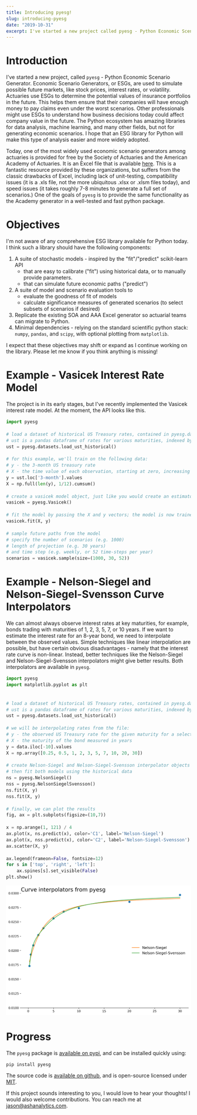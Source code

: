 ```yaml
---
title: Introducing pyesg!
slug: introducing-pyesg
date: "2019-10-31"
excerpt: I've started a new project called pyesg - Python Economic Scenario Generator. Economic Scenario Generators, or ESGs, are used to simulate possible future markets, like stock prices, interest rates, or volatility. Actuaries use ESGs to determine the potential values of insurance portfolios in the future. This helps them ensure that their companies will have enough money to pay claims even under the worst scenarios. Other professionals might use ESGs to understand how business decisions today could affect company value in the future. The Python ecosystem has amazing libraries for data analysis, machine learning, and many other fields, but not for generating economic scenarios. I hope that an ESG library for Python will make this type of analysis easier and more widely adopted.
---
```


# Introduction

I've started a new project, called `pyesg` - Python Economic Scenario Generator. Economic Scenario Generators, or ESGs, are used to simulate possible future markets, like stock prices, interest rates, or volatility. Actuaries use ESGs to determine the potential values of insurance portfolios in the future. This helps them ensure that their companies will have enough money to pay claims even under the worst scenarios. Other professionals might use ESGs to understand how business decisions today could affect company value in the future. The Python ecosystem has amazing libraries for data analysis, machine learning, and many other fields, but not for generating economic scenarios. I hope that an ESG library for Python will make this type of analysis easier and more widely adopted.

Today, one of the most widely used economic scenario generators among actuaries is provided for free by the Society of Actuaries and the American Academy of Actuaries. It is an Excel file that is available <a href="https://www.soa.org/resources/tables-calcs-tools/research-scenario/">here</a>. This is a fantastic resource provided by these organizations, but suffers from the classic drawbacks of Excel, including lack of unit-testing, compatibility issues (it is a .xls file, not the more ubiquitous .xlsx or .xlsm files today), and speed issues (it takes roughly 7-8 minutes to generate a full set of scenarios.) One of the goals of `pyesg` is to provide the same functionality as the Academy generator in a well-tested and fast python package.

# Objectives

I'm not aware of any comprehensive ESG library available for Python today. I think such a library should have the following components:

1. A suite of stochastic models - inspired by the "fit"/"predict" scikit-learn API
   - that are easy to calibrate ("fit") using historical data, or to manually provide parameters.
   - that can simulate future economic paths ("predict")
2. A suite of model and scenario evaluation tools to
   - evaluate the goodness of fit of models
   - calculate significance measures of generated scenarios (to select subsets of scenarios if desired)
3. Replicate the existing SOA and AAA Excel generator so actuarial teams can migrate to Python.
4. Minimal dependencies - relying on the standard scientific python stack: `numpy`, `pandas`, and `scipy`, with optional plotting from `matplotlib`.

I expect that these objectives may shift or expand as I continue working on the library. Please let me know if you think anything is missing!

# Example - Vasicek Interest Rate Model

The project is in its early stages, but I've recently implemented the Vasicek interest rate model. At the moment, the API looks like this.

```python
import pyesg

# load a dataset of historical US Treasury rates, contained in pyesg.datasets
# ust is a pandas dataframe of rates for various maturities, indexed by year and month
ust = pyesg.datasets.load_ust_historical()

# for this example, we'll train on the following data:
# y - the 3-month US treasury rate
# X - the time value of each observation, starting at zero, increasing by monthly steps
y = ust.loc['3-month'].values
X = np.full(len(y), 1/12).cumsum()

# create a vasicek model object, just like you would create an estimator model from sklearn
vasicek = pyesg.Vasicek()

# fit the model by passing the X and y vectors; the model is now trained
vasicek.fit(X, y)

# sample future paths from the model
# specify the number of scenarios (e.g. 1000)
# length of projection (e.g. 30 years)
# and time step (e.g. weekly, or 52 time-steps per year)
scenarios = vasicek.sample(size=(1000, 30, 52))
```

# Example - Nelson-Siegel and Nelson-Siegel-Svensson Curve Interpolators

We can almost always observe interest rates at key maturities, for example, bonds trading with maturities of 1, 2, 3, 5, 7, or 10 years. If we want to estimate the interest rate for an 8-year bond, we need to interpolate between the observed values. Simple techniques like linear interpolation are possible, but have certain obvious disadvantages - namely that the interest rate curve is non-linear. Instead, better techniques like the Nelson-Siegel and Nelson-Siegel-Svensson interpolators might give better results. Both interpolators are available in `pyesg`.

```python
import pyesg
import matplotlib.pyplot as plt


# load a dataset of historical US Treasury rates, contained in pyesg.datasets
# ust is a pandas dataframe of rates for various maturities, indexed by year and month
ust = pyesg.datasets.load_ust_historical()

# we will be interpolating rates from the file:
# y - the observed US Treasury rate for the given maturity for a select observation date
# X - the maturity of the bond measured in years
y = data.iloc[-10].values
X = np.array([0.25, 0.5, 1, 2, 3, 5, 7, 10, 20, 30])

# create Nelson-Siegel and Nelson-Siegel-Svensson interpolator objects
# then fit both models using the historical data
ns = pyesg.NelsonSiegel()
nss = pyesg.NelsonSiegelSvensson()
ns.fit(X, y)
nss.fit(X, y)

# finally, we can plot the results
fig, ax = plt.subplots(figsize=(10,7))

x = np.arange(1, 121) / 4
ax.plot(x, ns.predict(x), color='C1', label='Nelson-Siegel')
ax.plot(x, nss.predict(x), color='C2', label='Nelson-Siegel-Svensson')
ax.scatter(X, y)

ax.legend(frameon=False, fontsize=12)
for s in ['top', 'right', 'left']:
    ax.spines[s].set_visible(False)
plt.show()
```

<img src="src/assets/img/pyesg.png" />

# Progress

The `pyesg` package is <a href="https://pypi.org/project/pyesg/">available on pypi</a>, and can be installed quickly using:

```
pip install pyesg
```

The source code is <a href="https://github.com/jason-ash/pyesg">available on github</a>, and is open-source licensed under <a href="https://github.com/jason-ash/pyesg/blob/master/LICENSE">MIT</a>.

If this project sounds interesting to you, I would love to hear your thoughts! I would also welcome contributions. You can reach me at <a href="mailto:jason@ashanalytics.com">jason@ashanalytics.com</a>.

